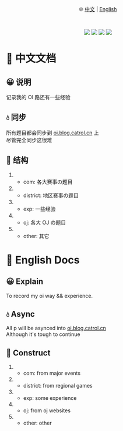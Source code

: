 <p align="center">
  🌐 <a href="#-中文文档">中文</a> | <a href="#-english-docs">English</a><br>
</p>

</br>

<p align="center">
  <a href="./LICENSE"><img src="https://img.shields.io/github/license/Dynesshely/competition?style=for-the-badge"></img></a>
  <a href=""><img src="https://img.shields.io/badge/Windows-0078D6?style=for-the-badge&logo=windows&logoColor=white"></img></a>
  <a href=""><img src="https://img.shields.io/badge/Linux-FCC624?style=for-the-badge&logo=linux&logoColor=black"></img></a>
  <a href=""><img src="https://img.shields.io/badge/mac%20os-000000?style=for-the-badge&logo=macos&logoColor=F0F0F0"></img></a>
</p>

# 📃 中文文档
## 😀 说明
记录我的 OI 路还有一些经验

## 💧 同步
所有题目都会同步到 <a href="https://oi.blog.catrol.cn" target="_blank">oi.blog.catrol.cn</a> 上<br>
尽管完全同步这很难

## 🍛 结构
1. - com: 各大赛事の题目
2. - district: 地区赛事の题目
3. - exp: 一些经验
4. - oj: 各大 OJ の题目
5. - other: 其它

# 📃 English Docs
## 😀 Explain
To record my oi way && experience.

## 💧 Async
All p will be asynced into <a href="https://oi.blog.catrol.cn" target="_blank">oi.blog.catrol.cn</a><br>
Although it's tough to continue

## 🍛 Construct
1. - com: from major events
2. - district: from regional games
3. - exp: some experience
4. - oj: from oj websites
5. - other: other
